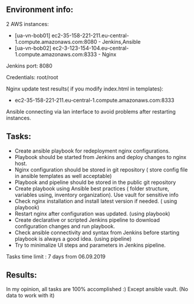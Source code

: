 Environment info:
--------------

2 AWS instances:
-  [ua-vn-bob01]  ec2-35-158-221-211.eu-central-1.compute.amazonaws.com:8080 - Jenkins,Ansible
-  [ua-vn-bob02]  ec2-3-123-154-104.eu-central-1.compute.amazonaws.com:8333 - Nginx

Jenkins port: 8080

Credentials: root/root

Nginx update test results( if you modify index.html in templates): 
- ec2-35-158-221-211.eu-central-1.compute.amazonaws.com:8333

Ansible connecting via lan interface to avoid problems after restarting instances.

Tasks:
-------------
- Create ansible playbook for redeployment nginx configurations. 
- Playbook should be started from Jenkins and deploy changes to nginx host. 
- Nginx configuration should be stored in git repository ( store config file in ansible templates as well acceptable) 
- Playbook and pipeline should be stored in the public git repository
- Create playbook using Ansible best practices ( folder structure, variables using, inventory organization). Use vault for sensitive info
- Check nginx installation and install latest version if needed. ( using playbook)
- Restart nginx after configuration was updated. (using playbook)
- Create declarative or scripted Jenkins pipeline to download configuration changes and run playbook.
- Check ansible connectivity and syntax from Jenkins before starting playbook is always a good idea. (using pipeline)
- Try to minimalize UI steps and parameters in Jenkins pipeline. 

Tasks time limit : 7 days from 06.09.2019

Results:
---------------
In my opinion, all tasks are 100% accomplished :)
Except ansible vault. (No data to work with it)
